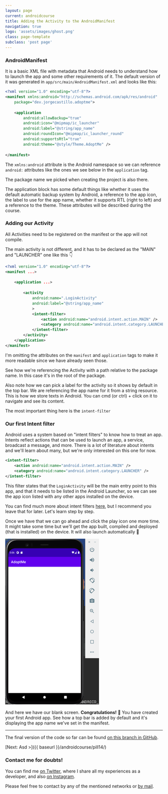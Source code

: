 ```yaml
---
layout: page
current: androidcourse
title: Adding the Activity to the AndroidManifest
navigation: true
logo: 'assets/images/ghost.png'
class: page-template
subclass: 'post page'
---
```


### AndroidManifest

It is a basic XML file with metadata that Android needs to understand how to launch the app and some other requirements of it. The default version of it was generated in `app/src/main/AndroidManifest.xml` and looks like this:

```xml
<?xml version="1.0" encoding="utf-8"?>
<manifest xmlns:android="http://schemas.android.com/apk/res/android"
    package="dev.jorgecastillo.adoptme">

    <application
        android:allowBackup="true"
        android:icon="@mipmap/ic_launcher"
        android:label="@string/app_name"
        android:roundIcon="@mipmap/ic_launcher_round"
        android:supportsRtl="true"
        android:theme="@style/Theme.AdoptMe" />

</manifest>
```

The `xmlns:android` attribute is the Android namespace so we can reference `android:` attributes like the ones we see below in the `application` tag.

The package name we picked when creating the project is also there.

The application block has some default things like whether it uses the default automatic backup system by Android, a reference to the app icon, the label to use for the app name, whether it supports RTL (right to left) and a reference to the theme. These attributes will be described during the course.

### Adding our Activity

All Activities need to be registered on the manifest or the app will not compile.

The main activity is not different, and it has to be declared as the "MAIN" and "LAUNCHER" one like this 👇

```xml
<?xml version="1.0" encoding="utf-8"?>
<manifest ...>

    <application ...>

        <activity
            android:name=".LoginActivity"
            android:label="@string/app_name"
            >
            <intent-filter>
                <action android:name="android.intent.action.MAIN" />
                <category android:name="android.intent.category.LAUNCHER" />
            </intent-filter>
        </activity>
    </application>
</manifest>
```

I'm omitting the attributes on the `manifest` and `application` tags to make it more readable since we have already seen those.

See how we're referencing the Activity with a path relative to the package name. In this case it's in the root of the package.

Also note how we can pick a label for the activity so it shows by default in the top bar. We are referencing the app name for it from a string resource. This is how we store texts in Android. You can cmd (or ctrl) + click on it to navigate and see its content.

The most important thing here is the `intent-filter`

### Our first Intent filter

Android uses a system based on "intent filters" to know how to treat an app. Intents reflect actions that can be used to launch an app, a service, broadcast a message, and more. There is a lot of literature about intents and we'll learn about many, but we're only interested on this one for now.

```xml
<intent-filter>
    <action android:name="android.intent.action.MAIN" />
    <category android:name="android.intent.category.LAUNCHER" />
</intent-filter>
```

This filter states that the `LoginActivity` will be the main entry point to this app, and that it needs to be listed in the Android Launcher, so we can see the app icon listed with any other apps installed on the device.

You can find much more about intent filters [here](https://developer.android.com/guide/components/intents-filters), but I recommend you leave that for later. Let's learn step by step.

Once we have that we can go ahead and click the play icon one more time. It might take some time but we'll get the app built, compiled and deployed (that is installed) on the device. It will also launch automatically 🚀

<img src="../../assets/images/our first app.png" alt="Android Studio" style="width:300px;">

And here we have our blank screen. **Congratulations!** 🎊 You have created your first Android app. See how a top bar is added by default and it's displaying the app name we've set in the manifest.

---

The final version of the code so far can be found [on this branch in GitHub](https://github.com/JorgeCastilloPrz/ultimateandroidcourse/tree/pill13).

[Next: Asd >]({{ baseurl }}/androidcourse/pill14/)

### Contact me for doubts!

You can find me [on Twitter](https://www.twitter.com/JorgeCastilloPR), where I share all my experiences as a developer, and also [on Instagram](https://www.instagram.com/jorgecastillopr).


Please feel free to contact by any of the mentioned networks or [by mail](mailto:jorge.castillo.prz@gmail.com).
